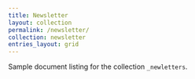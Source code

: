 ```yaml
---
title: Newsletter
layout: collection
permalink: /newsletter/
collection: newsletter
entries_layout: grid
---
```


Sample document listing for the collection `_newletters`.
